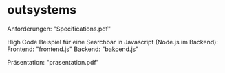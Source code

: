# outsystems

Anforderungen: "Specifications.pdf" 

High Code Beispiel für eine Searchbar in Javascript (Node.js im Backend):   
  Frontend: "frontend.js" 
  Backend: "bakcend.js" 


  Präsentation: "prasentation.pdf" 
